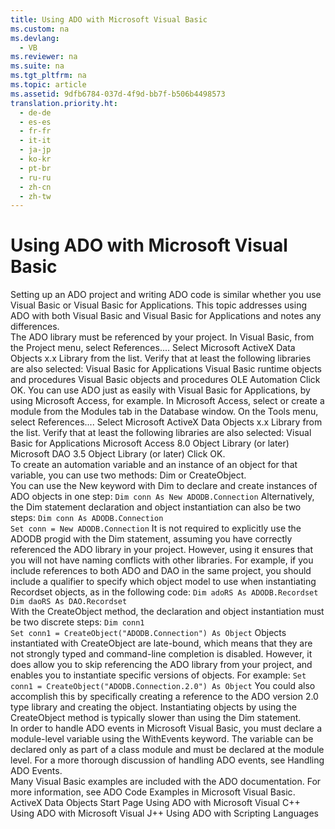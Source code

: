 ```yaml
---
title: Using ADO with Microsoft Visual Basic
ms.custom: na
ms.devlang: 
  - VB
ms.reviewer: na
ms.suite: na
ms.tgt_pltfrm: na
ms.topic: article
ms.assetid: 9dfb6784-037d-4f9d-bb7f-b506b4498573
translation.priority.ht: 
  - de-de
  - es-es
  - fr-fr
  - it-it
  - ja-jp
  - ko-kr
  - pt-br
  - ru-ru
  - zh-cn
  - zh-tw
---
```

# Using ADO with Microsoft Visual Basic
<?xml version="1.0" encoding="utf-8"?>
<developerReferenceWithoutSyntaxDocument xmlns="http://ddue.schemas.microsoft.com/authoring/2003/5" xmlns:xlink="http://www.w3.org/1999/xlink" xmlns:xsi="http://www.w3.org/2001/XMLSchema-instance" xsi:schemaLocation="http://ddue.schemas.microsoft.com/authoring/2003/5 http://dduestorage.blob.core.windows.net/ddueschema/developer.xsd">
  <introduction>
    <para>Setting up an ADO project and writing ADO code is similar whether you use Visual Basic or Visual Basic for Applications. This topic addresses using ADO with both Visual Basic and Visual Basic for Applications and notes any differences.</para>
  </introduction>
  <section>
    <title>Referencing the ADO Library</title>
    <content>
      <para>The ADO library must be referenced by your project.</para>
      <procedure>
        <title>To reference ADO from Microsoft Visual Basic</title>
        <steps class="ordered">
          <step>
            <content>
              <para>In Visual Basic, from the <legacyBold>Project</legacyBold> menu, select <legacyBold>References...</legacyBold>.</para>
            </content>
          </step>
          <step>
            <content>
              <para>Select <legacyBold>Microsoft ActiveX Data Objects x.x Library</legacyBold> from the list. Verify that at least the following libraries are also selected: </para>
              <list class="bullet">
                <listItem>
                  <para>Visual Basic for Applications</para>
                </listItem>
                <listItem>
                  <para>Visual Basic runtime objects and procedures</para>
                </listItem>
                <listItem>
                  <para>Visual Basic objects and procedures</para>
                </listItem>
                <listItem>
                  <para>OLE Automation</para>
                </listItem>
              </list>
            </content>
          </step>
          <step>
            <content>
              <para>Click <legacyBold>OK</legacyBold>.</para>
            </content>
          </step>
        </steps>
      </procedure>
      <para>You can use ADO just as easily with Visual Basic for Applications, by using Microsoft Access, for example.</para>
      <procedure>
        <title>To reference ADO from Microsoft Access</title>
        <steps class="ordered">
          <step>
            <content>
              <para>In Microsoft Access, select or create a module from the <legacyBold>Modules</legacyBold> tab in the <legacyBold>Database</legacyBold> window.</para>
            </content>
          </step>
          <step>
            <content>
              <para>On the <legacyBold>Tools</legacyBold> menu, select <legacyBold>References...</legacyBold>.</para>
            </content>
          </step>
          <step>
            <content>
              <para>Select <legacyBold>Microsoft ActiveX Data Objects x.x Library</legacyBold> from the list. Verify that at least the following libraries are also selected: </para>
              <list class="bullet">
                <listItem>
                  <para>Visual Basic for Applications</para>
                </listItem>
                <listItem>
                  <para>Microsoft Access 8.0 Object Library (or later)</para>
                </listItem>
                <listItem>
                  <para>Microsoft DAO 3.5 Object Library (or later)</para>
                </listItem>
              </list>
            </content>
          </step>
          <step>
            <content>
              <para>Click <legacyBold>OK</legacyBold>.</para>
            </content>
          </step>
        </steps>
      </procedure>
    </content>
  </section>
  <section>
    <title>Creating ADO Objects in Visual Basic</title>
    <content>
      <para>To create an automation variable and an instance of an object for that variable, you can use two methods: <legacyBold>Dim</legacyBold> or <legacyBold>CreateObject</legacyBold>.</para>
    </content>
    <sections>
      <section>
        <title>Dim</title>
        <content>
          <para>You can use the <legacyBold>New</legacyBold> keyword with <legacyBold>Dim</legacyBold> to declare and create instances of ADO objects in one step:</para>
          <code>Dim conn As New ADODB.Connection</code>
          <para>Alternatively, the <legacyBold>Dim </legacyBold>statement declaration and object instantiation can also be two steps:</para>
          <code>Dim conn As ADODB.Connection
Set conn = New ADODB.Connection</code>
          <alert class="note">
            <para>It is not required to explicitly use the <codeInline>ADODB</codeInline> progid with the <legacyBold>Dim</legacyBold> statement, assuming you have correctly referenced the ADO library in your project. However, using it ensures that you will not have naming conflicts with other libraries.</para>
          </alert>
          <alert class="note">
            <para>For example, if you include references to both ADO and DAO in the same project, you should include a qualifier to specify which object model to use when instantiating <legacyBold>Recordset</legacyBold> objects, as in the following code:</para>
          </alert>
          <code>Dim adoRS As ADODB.Recordset
Dim daoRS As DAO.Recordset</code>
        </content>
      </section>
      <section>
        <title>CreateObject</title>
        <content>
          <para>With the <legacyBold>CreateObject</legacyBold> method, the declaration and object instantiation must be two discrete steps:</para>
          <code>Dim conn1
Set conn1 = CreateObject("ADODB.Connection") As Object</code>
          <para>Objects instantiated with <legacyBold>CreateObject</legacyBold> are late-bound, which means that they are not strongly typed and command-line completion is disabled. However, it does allow you to skip referencing the ADO library from your project, and enables you to instantiate specific versions of objects. For example:</para>
          <code>Set conn1 = CreateObject("ADODB.Connection.2.0") As Object</code>
          <para>You could also accomplish this by specifically creating a reference to the ADO version 2.0 type library and creating the object.</para>
          <para>Instantiating objects by using the <legacyBold>CreateObject</legacyBold> method is typically slower than using the <legacyBold>Dim</legacyBold> statement.</para>
        </content>
      </section>
    </sections>
  </section>
  <section>
    <title>Handling Events</title>
    <content>
      <para>In order to handle ADO events in Microsoft Visual Basic, you must declare a module-level variable using the <legacyBold>WithEvents</legacyBold> keyword. The variable can be declared only as part of a class module and must be declared at the module level. For a more thorough discussion of handling ADO events, see <legacyLink xlink:href="e9003457-0762-48b3-942f-0820266b158f">Handling ADO Events</legacyLink>.</para>
    </content>
  </section>
  <section>
    <title>Visual Basic Examples</title>
    <content>
      <para>Many Visual Basic examples are included with the ADO documentation. For more information, see <legacyLink xlink:href="1152893e-b617-40f1-88b6-81e82e2234f1">ADO Code Examples in Microsoft Visual Basic</legacyLink>.</para>
    </content>
  </section>
  <relatedTopics>
<link xlink:href="2fa6237b-44b8-4b6c-9952-5acd80a54e20">ActiveX Data Objects Start Page</link>
<link xlink:href="07d25fc0-4958-4e12-b616-36257ead812b">Using ADO with Microsoft Visual C++</link>
<link xlink:href="15542c35-3bf7-4d5f-a3b2-3a5cff286987">Using ADO with Microsoft Visual J++</link>
<link xlink:href="76fc4d00-0c9f-422b-af5c-af6ed8fb29d8">Using ADO with Scripting Languages</link>
</relatedTopics>
</developerReferenceWithoutSyntaxDocument>